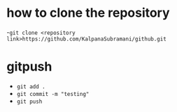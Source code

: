 # how to clone the repository 
-`git clone <repository link>https://github.com/KalpanaSubramani/github.git`

# gitpush

- `git add .`
- `git commit -m "testing"`
- `git push`
